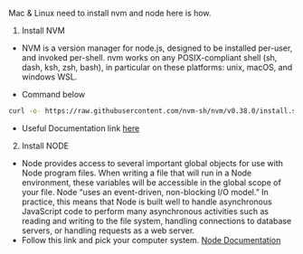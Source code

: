 Mac & Linux need to install nvm and node here is how.
1. Install NVM
* NVM is a version manager for node.js, designed to be installed per-user, and invoked per-shell. nvm works on any POSIX-compliant shell (sh, dash, ksh, zsh, bash), in particular on these platforms: unix, macOS, and windows WSL.

* Command below
``` sh 
curl -o- https://raw.githubusercontent.com/nvm-sh/nvm/v0.38.0/install.sh | bash 
```
* Useful Documentation link
[here](https://github.com/nvm-sh/nvm)

2. Install NODE
* Node provides access to several important global objects for use with Node program files. When writing a file that will run in a Node environment, these variables will be accessible in the global scope of your file.
Node “uses an event-driven, non-blocking I/O model.” In practice, this means that Node is built well to handle asynchronous JavaScript code to perform many asynchronous activities such as reading and writing to the file system, handling connections to database servers, or handling requests as a web server.
* Follow this link and pick your computer system. [Node Documentation](https://nodejs.org/en/download/)
